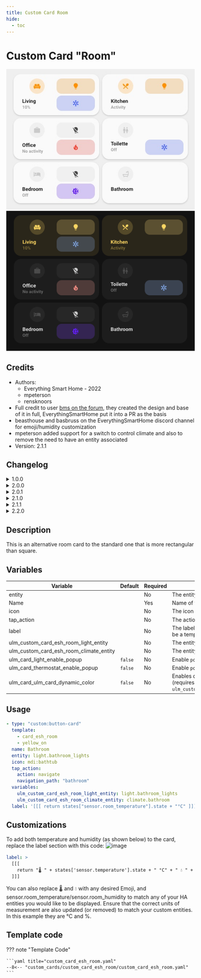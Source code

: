 ```yaml
---
title: Custom Card Room
hide:
  - toc
---
```


<!-- markdownlint-disable MD046 -->

# Custom Card "Room"

![example-image-light](../../assets/img/custom_card_esh_room_light.png)
![example-image-dark](../../assets/img/custom_card_esh_room_dark.png)

## Credits

- Authors:
    - Everything Smart Home - 2022
    - mpeterson
    - rensknoors
- Full credit to user [bms on the forum](https://community.home-assistant.io/t/lovelace-ui-minimalist/322687/192), they created the design and base of it in full, EverythingSmartHome put it into a PR as the basis
- beasthouse and basbruss on the EverythingSmartHome discord channel for emoji/humidity customization
- mpeterson added support for a switch to control climate and also to remove the need to have an entity associated
- Version: 2.1.1

## Changelog

<details>
<summary>1.0.0</summary>
Initial release
</details>
<details>
<summary>2.0.0</summary>
Breaking changes!
This change introduces two variables to allow the display of the card with no buttons, one for light, one for climate or both for light and climate.
It also now allows the use of no entity at all.
</details>
<details>
<summary>2.0.1</summary>
Fixes text overflow issue over the climate button.
</details>
<details>
<summary>2.1.0</summary>
- It now uses the `ulm_actions_card` template, which allows the usage of the popups wherever custom actions are set as `popup`.
- Allow overflowing label and text to the climate button area whenever there is no climate button.
</details>
<details>
<summary>2.1.1</summary>
Add support for the new popup framework while maintaining backwards compatibility with the old one.
</details>
<details>
<summary>2.2.0</summary>
Introduces a new variable that lets you set the card background to the color of a light entity.
</details>

## Description

This is an alternative room card to the standard one that is more rectangular than square.

## Variables

| Variable                                     | Default | Required | Notes                                                                    |
| -------------------------------------------- | ------- | -------- | ------------------------------------------------------------------------ |
| entity                                       |         | No       | The entity to represent on the room icon                                 |
| Name                                         |         | Yes      | Name of the room to display                                              |
| icon                                         |         | No       | The icon to show                                                         |
| tap_action                                   |         | No       | The action to perform when tapping                                       |
| label                                        |         | No       | The label to display information, this can be a template or static text  |
| ulm_custom_card_esh_room_light_entity        |         | No       | The entity to use for the light button                                   |
| ulm_custom_card_esh_room_climate_entity      |         | No       | The entity to use for the climate button                                 |
| ulm_card_light_enable_popup                  | `false` | No       | Enable `popup_light`                                                     |
| ulm_card_thermostat_enable_popup             | `false` | No       | Enable `popup_thermostat`                                                |
| ulm_card_ulm_card_dynamic_color              | `false` | No       | Enables dynamic background color (requires `ulm_custom_card_esh_room_light_entity`)       |

## Usage

```yaml
- type: "custom:button-card"
  template:
    - card_esh_room
    - yellow_on
  name: Bathroom
  entity: light.bathroom_lights
  icon: mdi:bathtub
  tap_action:
    action: navigate
    navigation_path: "bathroom"
  variables:
    ulm_custom_card_esh_room_light_entity: light.bathroom_lights
    ulm_custom_card_esh_room_climate_entity: climate.bathroom
  label: '[[[ return states["sensor.room_temperature"].state + "°C" ]]]'
```

## Customizations

To add both temperature and humidity (as shown below) to the card, replace the label section with this code:
![image](https://user-images.githubusercontent.com/51805396/170957237-4025b2c0-2532-49e6-a908-d45c1f7a0728.png)

```yaml
label: >
  [[[
    return "🌡️ " + states['sensor.temperature'].state + " °C" + " 💧 " + states['sensor.humidity'].state + " %"
  ]]]
```

You can also replace 🌡️ and 💧 with any desired Emoji, and sensor.room_temperature/sensor.room_humidity to match any of your HA entities you would like to be displayed. Ensure that the correct units of measurement are also updated (or removed) to match your custom entities. In this example they are °C and %.

## Template code

??? note "Template Code"

    ```yaml title="custom_card_esh_room.yaml"
    --8<-- "custom_cards/custom_card_esh_room/custom_card_esh_room.yaml"
    ```
